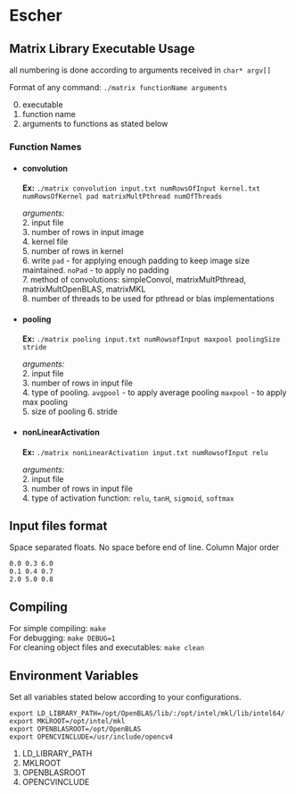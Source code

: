 # Escher

## Matrix Library Executable Usage
all numbering is done according to arguments received in `char* argv[]`

Format of any command:
`./matrix functionName arguments`

0. executable
1. function name
2. arguments to functions as stated below

### Function Names
- #### convolution   
    **Ex:** `./matrix convolution input.txt numRowsOfInput kernel.txt numRowsOfKernel pad matrixMultPthread numOfThreads`  

    *arguments:*   
    2. input file   
    3. number of rows in input image    
    4. kernel file  
    5. number of rows in kernel    
    6. write `pad` - for applying enough padding to keep image size maintained. `noPad` - to apply no padding     
    7. method of convolutions: simpleConvol, matrixMultPthread, matrixMultOpenBLAS, matrixMKL   
    8. number of threads to be used for pthread or blas implementations

- #### pooling
    **Ex:** `./matrix pooling input.txt numRowsofInput maxpool poolingSize stride`

    *arguments:*    
    2. input file   
    3. number of rows in input file     
    4. type of pooling. `avgpool` - to apply average pooling `maxpool` - to apply max pooling   
    5. size of pooling 
    6. stride

- #### nonLinearActivation
    **Ex:** `./matrix nonLinearActivation input.txt numRowsofInput relu`

    *arguments:*    
    2. input file   
    3. number of rows in input file     
    4. type of activation function: `relu`, `tanH`, `sigmoid`, `softmax`

## Input files format
Space separated floats. No space before end of line.
Column Major order
```
0.0 0.3 6.0  
0.1 0.4 0.7
2.0 5.0 0.8
```
## Compiling
For simple compiling: `make`   
For debugging: `make DEBUG=1`    
For cleaning object files and executables: `make clean`  

## Environment Variables
Set all variables stated below according to your configurations.    

```
export LD_LIBRARY_PATH=/opt/OpenBLAS/lib/:/opt/intel/mkl/lib/intel64/
export MKLROOT=/opt/intel/mkl
export OPENBLASROOT=/opt/OpenBLAS
export OPENCVINCLUDE=/usr/include/opencv4
```     

1. LD_LIBRARY_PATH   
2. MKLROOT   
3. OPENBLASROOT 
4. OPENCVINCLUDE  